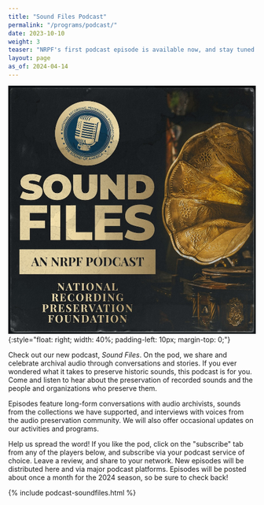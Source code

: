 ```yaml
---
title: "Sound Files Podcast"
permalink: "/programs/podcast/"
date: 2023-10-10
weight: 3
teaser: "NRPF's first podcast episode is available now, and stay tuned for new episodes to post monthly in 2024!"
layout: page
as_of: 2024-04-14
---
```


![NRPF Sound Files podcast cover image](/images/podcast/soundfiles-2024-1000sq.jpg){:style="float: right; width: 40%; padding-left: 10px; margin-top: 0;"}

Check out our new podcast, _Sound Files_.
On the pod, we share and celebrate archival audio
through conversations and stories.
If you ever wondered what it takes to preserve historic sounds,
this podcast is for you. Come and listen to hear about
the preservation of recorded sounds and the people and organizations who preserve them.

Episodes feature long-form conversations with audio archivists,
sounds from the collections we have supported, and interviews with voices from the
audio preservation community.
We will also offer occasional updates on our activities and programs.

Help us spread the word! If you like the pod, click on the "subscribe"
tab from any of the players below, and subscribe via your podcast service of choice.
Leave a review, and share to your network.
New episodes will be distributed here and via major podcast platforms.
Episodes will be posted about once a month for the 2024 season, so be sure to check back!

{% include podcast-soundfiles.html %}
